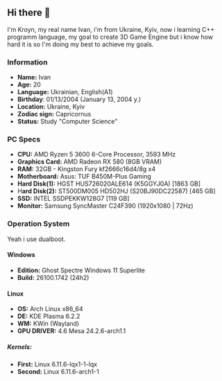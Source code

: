 ## Hi there 👋
I'm Kroyn, my real name Ivan, i'm from Ukraine, Kyiv, now i learning C++ programm language, my goal to create 3D Game Engine but i know how hard it is so I'm doing my best to achieve my goals.

### Information
- **Name:** Ivan
- **Age:** 20
- **Language:** Ukrainian, English(A1)
- **Birthday**: 01/13/2004 (January 13, 2004 y.)
- **Location:** Ukraine, Kyiv
- **Zodiac sign:** Capricornus
- **Status:** Study "Computer Science"

### PC Specs
- **CPU:** AMD Ryzen 5 3600 6-Core Processor, 3593 MHz
- **Graphics Card:** AMD Radeon RX 580 (8GB VRAM)
- **RAM:** 32GB - Kingston Fury kf2666c16d4/8g x4
- **Motherboard:** Asus: TUF B450M-Plus Gaming
- **Hard Disk(1):** HGST HUS726020ALE614 (K5GGYJ0A) [1863 GB]
- H**ard Disk(2):** ST500DM005 HD502HJ (S20BJ90DC22587) [465 GB]
- **SSD:** INTEL SSDPEKKW128G7 [119 GB]
- **Monitor:** Samsung SyncMaster C24F390 (1920x1080 | 72Hz)

### Operation System
Yeah i use dualboot.
#### Windows
- **Edition:** Ghost Spectre Windows 11 Superlite
- **Build:** 26100.1742 (24h2)
#### Linux
- **OS:** Arch Linux x86_64
- **DE:** KDE Plasma 6.2.2
- **WM:** KWin (Wayland)
- **GPU DRIVER:** 4.6 Mesa 24.2.6-arch1.1
##### Kernels:
- **First:** Linux 6.11.6-lqx1-1-lqx
- **Second:** Linux 6.11.6-arch1-1
<!--
**Kroyn/Kroyn** is a ✨ _special_ ✨ repository because its `README.md` (this file) appears on your GitHub profile.

Here are some ideas to get you started:

- 🔭 I’m currently working on ...
- 🌱 I’m currently learning ...
- 👯 I’m looking to collaborate on ...
- 🤔 I’m looking for help with ...
- 💬 Ask me about ...
- 📫 How to reach me: ...
- 😄 Pronouns: ...
- ⚡ Fun fact: ...
-->
